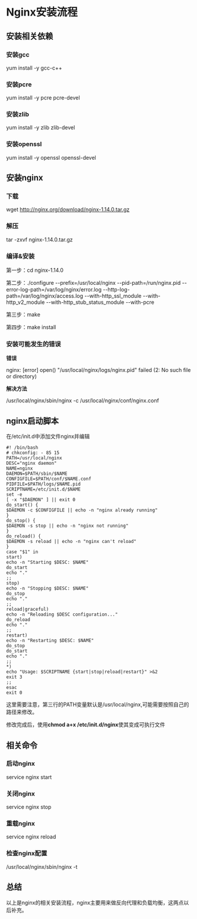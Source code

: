 # Nginx安装流程

## 安装相关依赖

### 安装gcc

yum install -y gcc-c++

### 安装pcre

yum install -y pcre pcre-devel

### 安装zlib

yum install -y zlib zlib-devel

### 安装openssl

yum install -y openssl openssl-devel

## 安装nginx

### 下载

wget http://nginx.org/download/nginx-1.14.0.tar.gz

### 解压

tar -zxvf nginx-1.14.0.tar.gz

### 编译&安装

第一步：cd nginx-1.14.0

第二步：./configure --prefix=/usr/local/nginx --pid-path=/run/nginx.pid --error-log-path=/var/log/nginx/error.log --http-log-path=/var/log/nginx/access.log  --with-http_ssl_module --with-http_v2_module --with-http_stub_status_module --with-pcre

第三步：make

第四步：make install

### 安装可能发生的错误

**错误**

nginx: [error] open() "/usr/local/nginx/logs/nginx.pid" failed (2: No such file or directory)

**解决方法**

 /usr/local/nginx/sbin/nginx -c /usr/local/nginx/conf/nginx.conf

## nginx启动脚本

在/etc/init.d中添加文件nginx并编辑

````
#! /bin/bash
# chkconfig: - 85 15
PATH=/usr/local/nginx
DESC="nginx daemon"
NAME=nginx
DAEMON=$PATH/sbin/$NAME
CONFIGFILE=$PATH/conf/$NAME.conf
PIDFILE=$PATH/logs/$NAME.pid
SCRIPTNAME=/etc/init.d/$NAME
set -e
[ -x "$DAEMON" ] || exit 0
do_start() {
$DAEMON -c $CONFIGFILE || echo -n "nginx already running"
}
do_stop() {
$DAEMON -s stop || echo -n "nginx not running"
}
do_reload() {
$DAEMON -s reload || echo -n "nginx can't reload"
}
case "$1" in
start)
echo -n "Starting $DESC: $NAME"
do_start
echo "."
;;
stop)
echo -n "Stopping $DESC: $NAME"
do_stop
echo "."
;;
reload|graceful)
echo -n "Reloading $DESC configuration..."
do_reload
echo "."
;;
restart)
echo -n "Restarting $DESC: $NAME"
do_stop
do_start
echo "."
;;
*)
echo "Usage: $SCRIPTNAME {start|stop|reload|restart}" >&2
exit 3
;;
esac
exit 0
````

这里需要注意，第三行的PATH变量默认是/usr/local/nginx,可能需要按照自己的路径来修改。

修改完成后，使用**chmod a+x /etc/init.d/nginx**使其变成可执行文件

## 相关命令

### 启动nginx

service nginx start

### **关闭nginx**

service nginx stop

### 重载nginx

service nginx reload

### 检查nginx配置

/usr/local/nginx/sbin/nginx  -t

## 总结

以上是nginx的相关安装流程，nginx主要用来做反向代理和负载均衡，这两点以后补充。